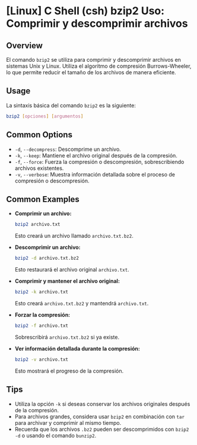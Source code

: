 # [Linux] C Shell (csh) bzip2 Uso: Comprimir y descomprimir archivos

## Overview
El comando `bzip2` se utiliza para comprimir y descomprimir archivos en sistemas Unix y Linux. Utiliza el algoritmo de compresión Burrows-Wheeler, lo que permite reducir el tamaño de los archivos de manera eficiente.

## Usage
La sintaxis básica del comando `bzip2` es la siguiente:

```bash
bzip2 [opciones] [argumentos]
```

## Common Options
- `-d`, `--decompress`: Descomprime un archivo.
- `-k`, `--keep`: Mantiene el archivo original después de la compresión.
- `-f`, `--force`: Fuerza la compresión o descompresión, sobrescribiendo archivos existentes.
- `-v`, `--verbose`: Muestra información detallada sobre el proceso de compresión o descompresión.

## Common Examples
- **Comprimir un archivo:**
  ```bash
  bzip2 archivo.txt
  ```
  Esto creará un archivo llamado `archivo.txt.bz2`.

- **Descomprimir un archivo:**
  ```bash
  bzip2 -d archivo.txt.bz2
  ```
  Esto restaurará el archivo original `archivo.txt`.

- **Comprimir y mantener el archivo original:**
  ```bash
  bzip2 -k archivo.txt
  ```
  Esto creará `archivo.txt.bz2` y mantendrá `archivo.txt`.

- **Forzar la compresión:**
  ```bash
  bzip2 -f archivo.txt
  ```
  Sobrescribirá `archivo.txt.bz2` si ya existe.

- **Ver información detallada durante la compresión:**
  ```bash
  bzip2 -v archivo.txt
  ```
  Esto mostrará el progreso de la compresión.

## Tips
- Utiliza la opción `-k` si deseas conservar los archivos originales después de la compresión.
- Para archivos grandes, considera usar `bzip2` en combinación con `tar` para archivar y comprimir al mismo tiempo.
- Recuerda que los archivos `.bz2` pueden ser descomprimidos con `bzip2 -d` o usando el comando `bunzip2`.